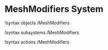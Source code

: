 <!-- MOOSE Documentation Stub: Remove this when content is added. -->

# MeshModifiers System
!syntax objects /MeshModifiers

!syntax subsystems /MeshModifiers

!syntax actions /MeshModifiers
